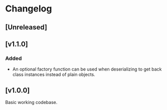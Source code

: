 # Changelog

## [Unreleased]

## [v1.1.0]

### Added

- An optional factory function can be used when deserializing to get back class instances instead of plain objects.

## [v1.0.0]

Basic working codebase.
